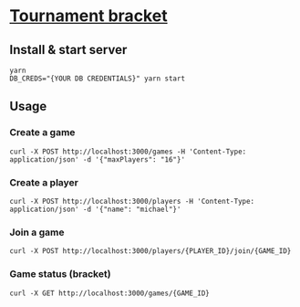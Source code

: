 # [**Tournament bracket**](https://github.com/mrasoahaingo/tournament-bracket)

## Install & start server
```
yarn
DB_CREDS="{YOUR DB CREDENTIALS}" yarn start
```

## Usage

### Create a game
```
curl -X POST http://localhost:3000/games -H 'Content-Type: application/json' -d '{"maxPlayers": "16"}'
```

### Create a player
```
curl -X POST http://localhost:3000/players -H 'Content-Type: application/json' -d '{"name": "michael"}'
```

### Join a game
```
curl -X POST http://localhost:3000/players/{PLAYER_ID}/join/{GAME_ID}
```

### Game status (bracket)
```
curl -X GET http://localhost:3000/games/{GAME_ID}
```
